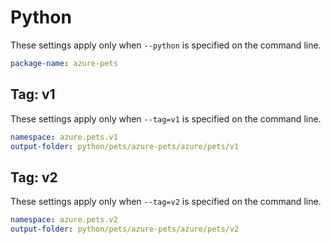 # Python

These settings apply only when `--python` is specified on the command line.

``` yaml
package-name: azure-pets
```

## Tag: v1

These settings apply only when `--tag=v1` is specified on the command line.

```yaml $(tag) == 'v1'
namespace: azure.pets.v1
output-folder: python/pets/azure-pets/azure/pets/v1
```

## Tag: v2

These settings apply only when `--tag=v2` is specified on the command line.

```yaml $(tag) == 'v2'
namespace: azure.pets.v2
output-folder: python/pets/azure-pets/azure/pets/v2
```
